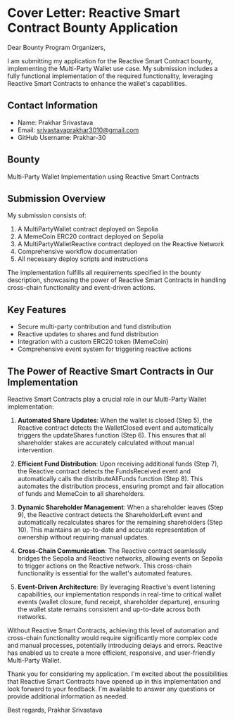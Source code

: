 # Cover Letter: Reactive Smart Contract Bounty Application

Dear Bounty Program Organizers,

I am submitting my application for the Reactive Smart Contract bounty, implementing the Multi-Party Wallet use case. My submission includes a fully functional implementation of the required functionality, leveraging Reactive Smart Contracts to enhance the wallet's capabilities.

## Contact Information

- Name: Prakhar Srivastava
- Email: srivastavaprakhar3010@gmail.com
- GitHub Username: Prakhar-30

## Bounty

Multi-Party Wallet Implementation using Reactive Smart Contracts

## Submission Overview

My submission consists of:

1. A MultiPartyWallet contract deployed on Sepolia
2. A MemeCoin ERC20 contract deployed on Sepolia
3. A MultiPartyWalletReactive contract deployed on the Reactive Network
4. Comprehensive workflow documentation
5. All necessary deploy scripts and instructions

The implementation fulfills all requirements specified in the bounty description, showcasing the power of Reactive Smart Contracts in handling cross-chain functionality and event-driven actions.

## Key Features

- Secure multi-party contribution and fund distribution
- Reactive updates to shares and fund distribution
- Integration with a custom ERC20 token (MemeCoin)
- Comprehensive event system for triggering reactive actions

## The Power of Reactive Smart Contracts in Our Implementation

Reactive Smart Contracts play a crucial role in our Multi-Party Wallet implementation:

1. **Automated Share Updates**: When the wallet is closed (Step 5), the Reactive contract detects the WalletClosed event and automatically triggers the updateShares function (Step 6). This ensures that all shareholder stakes are accurately calculated without manual intervention.

2. **Efficient Fund Distribution**: Upon receiving additional funds (Step 7), the Reactive contract detects the FundsReceived event and automatically calls the distributeAllFunds function (Step 8). This automates the distribution process, ensuring prompt and fair allocation of funds and MemeCoin to all shareholders.

3. **Dynamic Shareholder Management**: When a shareholder leaves (Step 9), the Reactive contract detects the ShareholderLeft event and automatically recalculates shares for the remaining shareholders (Step 10). This maintains an up-to-date and accurate representation of ownership without requiring manual updates.

4. **Cross-Chain Communication**: The Reactive contract seamlessly bridges the Sepolia and Reactive networks, allowing events on Sepolia to trigger actions on the Reactive network. This cross-chain functionality is essential for the wallet's automated features.

5. **Event-Driven Architecture**: By leveraging Reactive's event listening capabilities, our implementation responds in real-time to critical wallet events (wallet closure, fund receipt, shareholder departure), ensuring the wallet state remains consistent and up-to-date across both networks.

Without Reactive Smart Contracts, achieving this level of automation and cross-chain functionality would require significantly more complex code and manual processes, potentially introducing delays and errors. Reactive has enabled us to create a more efficient, responsive, and user-friendly Multi-Party Wallet.

Thank you for considering my application. I'm excited about the possibilities that Reactive Smart Contracts have opened up in this implementation and look forward to your feedback. I'm available to answer any questions or provide additional information as needed.

Best regards,
Prakhar Srivastava
